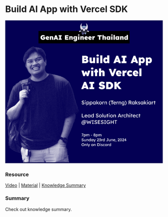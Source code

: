 # Build AI App with Vercel SDK

![image info](./event_cover.png)

### Resource

[Video](https://youtu.be/WmH4BSZwqqE) | [Material](./material/content.md) | [Knowledge Summary](https://txt.lukkiddd.com/introduction-to-ollama/)

### Summary

Check out knowledge summary.
